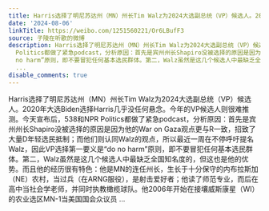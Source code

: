 ```yaml
---
title: Harris选择了明尼苏达州（MN）州长Tim Walz为2024大选副总统（VP）候选人。2020年大选Biden选择Harris几乎没任何悬念。今年的VP候选人则很难推测。今天宣布后，5...
date: '2024-08-06'
linkTitle: https://weibo.com/1251560221/Or6LBufF3
source: 子陵在听歌的微博
description: Harris选择了明尼苏达州（MN）州长Tim Walz为2024大选副总统（VP）候选人。2020年大选Biden选择Harris几乎没任何悬念。今年的VP候选人则很难推测。今天宣布后，538和NPR
  Politics都做了紧急podcast，分析原因：首先是宾州州长Shapiro没被选择的原因是因为他的War on Gaza观点更与R一致，招致了大量D年轻选民抵制；而他们则认同Walz的观点，所以最近一周在不停呼吁提名Walz，因此VP选择第一要义是“do
  no harm”原则，即不要冒犯任何基本选民群体。第二，Walz虽然是这几个候选人中最缺乏全国知名度的，但这也是他的优势。而且他的经历很有特色：他是MN的连任州长，生长于十分保守的内布拉斯加（NE）农村，当过兵（在ARNG服役），是射击爱好者；他读了师范专业，而后在高中当社会学老师，并同时执教橄榄球队。他2006年开始在接壤威斯康星（WI）的农业选区MN-1当美国国会众议员
  ...
disable_comments: true
---
```

Harris选择了明尼苏达州（MN）州长Tim Walz为2024大选副总统（VP）候选人。2020年大选Biden选择Harris几乎没任何悬念。今年的VP候选人则很难推测。今天宣布后，538和NPR Politics都做了紧急podcast，分析原因：首先是宾州州长Shapiro没被选择的原因是因为他的War on Gaza观点更与R一致，招致了大量D年轻选民抵制；而他们则认同Walz的观点，所以最近一周在不停呼吁提名Walz，因此VP选择第一要义是“do no harm”原则，即不要冒犯任何基本选民群体。第二，Walz虽然是这几个候选人中最缺乏全国知名度的，但这也是他的优势。而且他的经历很有特色：他是MN的连任州长，生长于十分保守的内布拉斯加（NE）农村，当过兵（在ARNG服役），是射击爱好者；他读了师范专业，而后在高中当社会学老师，并同时执教橄榄球队。他2006年开始在接壤威斯康星（WI）的农业选区MN-1当美国国会众议员 ...